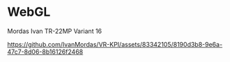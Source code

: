 # WebGL

Mordas Ivan TR-22MP
Variant 16

https://github.com/IvanMordas/VR-KPI/assets/83342105/8190d3b8-9e6a-47c7-8d06-8b16126f2468

